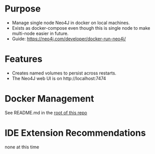 # Purpose
* Manage single node Neo4J in docker on local machines. 
* Exists as docker-compose even though this is single node to make multi-node easier in future.
* Guide: https://neo4j.com/developer/docker-run-neo4j/

# Features
* Creates named volumes to persist across restarts.  
* The Neo4J web UI is on http://localhost:7474

# Docker Management
See README.md in the [root of this repo](../README.md)

# IDE Extension Recommendations
none at this time